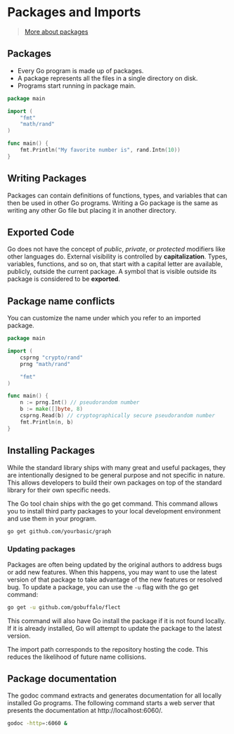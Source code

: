 # Packages and Imports

>[More about packages](https://www.digitalocean.com/community/tutorials/how-to-write-packages-in-go)

## Packages

- Every Go program is made up of packages.
- A package represents all the files in a single directory on disk.
- Programs start running in package main.

```go
package main

import (
    "fmt"
    "math/rand"
)

func main() {
    fmt.Println("My favorite number is", rand.Intn(10))
}
```

## Writing Packages

Packages can contain definitions of functions, types, and variables that can then be used in other Go programs. Writing a Go package is the same as writing any other Go file but placing it in another directory.

## Exported Code

Go does not have the concept of *public*, *private*, or *protected* modifiers like other languages do. External visibility is controlled by **capitalization**. Types, variables, functions, and so on, that start with a capital letter are available, publicly, outside the current package. A symbol that is visible outside its package is considered to be **exported**.

## Package name conflicts

You can customize the name under which you refer to an imported package.

```go
package main

import (
    csprng "crypto/rand"
    prng "math/rand"

    "fmt"
)

func main() {
    n := prng.Int() // pseudorandom number
    b := make([]byte, 8)
    csprng.Read(b) // cryptographically secure pseudorandom number
    fmt.Println(n, b)
}
```

## Installing Packages

While the standard library ships with many great and useful packages, they are intentionally designed to be general purpose and not specific in nature. This allows developers to build their own packages on top of the standard library for their own specific needs.

The Go tool chain ships with the go get command. This command allows you to install third party packages to your local development environment and use them in your program.

```bash
go get github.com/yourbasic/graph
```

### Updating packages

Packages are often being updated by the original authors to address bugs or add new features. When this happens, you may want to use the latest version of that package to take advantage of the new features or resolved bug. To update a package, you can use the `-u` flag with the go get command:

```bash
go get -u github.com/gobuffalo/flect
```

This command will also have Go install the package if it is not found locally. If it is already installed, Go will attempt to update the package to the latest version.

The import path corresponds to the repository hosting the code. This reduces the likelihood of future name collisions.

## Package documentation

The godoc command extracts and generates documentation for all locally installed Go programs. The following command starts a web server that presents the documentation at http://localhost:6060/.

```bash
godoc -http=:6060 &
```

